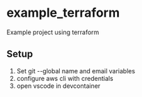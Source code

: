 # example_terraform

Example project using terraform

## Setup
1. Set git --global name and email variables
2. configure aws cli with credentials
3. open vscode in devcontainer
